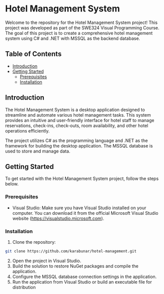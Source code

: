 # Hotel Management System

Welcome to the repository for the Hotel Management System project! This project was developed as part of the SWE324 Visual Programming Course. The goal of this project is to create a comprehensive hotel management system using C# and .NET with MSSQL as the backend database.

## Table of Contents

- [Introduction](#introduction)
- [Getting Started](#getting-started)
  - [Prerequisites](#prerequisites)
  - [Installation](#installation)

## Introduction

The Hotel Management System is a desktop application designed to streamline and automate various hotel management tasks. This system provides an intuitive and user-friendly interface for hotel staff to manage reservations, check-ins, check-outs, room availability, and other hotel operations efficiently.

The project utilizes C# as the programming language and .NET as the framework for building the desktop application. The MSSQL database is used to store and manage data.

## Getting Started

To get started with the Hotel Management System project, follow the steps below.

### Prerequisites

- Visual Studio: Make sure you have Visual Studio installed on your computer. You can download it from the official Microsoft Visual Studio website (https://visualstudio.microsoft.com).

### Installation

1. Clone the repository:

```bash
git clone https://github.com/karabunar/hotel-management.git
```

2. Open the project in Visual Studio.
3. Build the solution to restore NuGet packages and compile the application.
4. Configure the MSSQL database connection settings in the application.
5. Run the application from Visual Studio or build an executable file for distribution
